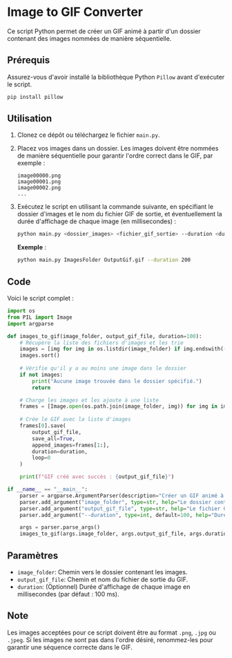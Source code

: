 # Image to GIF Converter

Ce script Python permet de créer un GIF animé à partir d'un dossier contenant des images nommées de manière séquentielle.

## Prérequis

Assurez-vous d'avoir installé la bibliothèque Python `Pillow` avant d'exécuter le script.

```bash
pip install pillow
```

## Utilisation

1. Clonez ce dépôt ou téléchargez le fichier `main.py`.

2. Placez vos images dans un dossier. Les images doivent être nommées de manière séquentielle pour garantir l'ordre correct dans le GIF, par exemple :
    ```
    image00000.png
    image00001.png
    image00002.png
    ...
    ```

3. Exécutez le script en utilisant la commande suivante, en spécifiant le dossier d'images et le nom du fichier GIF de sortie, et éventuellement la durée d'affichage de chaque image (en millisecondes) :
    ```bash
    python main.py <dossier_images> <fichier_gif_sortie> --duration <durée_par_image>
    ```

    **Exemple** :
    ```bash
    python main.py ImagesFolder OutputGif.gif --duration 200
    ```

## Code

Voici le script complet :

```python
import os
from PIL import Image
import argparse

def images_to_gif(image_folder, output_gif_file, duration=100):
    # Récupère la liste des fichiers d'images et les trie
    images = [img for img in os.listdir(image_folder) if img.endswith((".png", ".jpg", ".jpeg"))]
    images.sort()
    
    # Vérifie qu'il y a au moins une image dans le dossier
    if not images:
        print("Aucune image trouvée dans le dossier spécifié.")
        return

    # Charge les images et les ajoute à une liste
    frames = [Image.open(os.path.join(image_folder, img)) for img in images]
    
    # Crée le GIF avec la liste d'images
    frames[0].save(
        output_gif_file, 
        save_all=True, 
        append_images=frames[1:], 
        duration=duration, 
        loop=0
    )

    print(f"GIF créé avec succès : {output_gif_file}")

if __name__ == "__main__":
    parser = argparse.ArgumentParser(description="Créer un GIF animé à partir d'images")
    parser.add_argument("image_folder", type=str, help="Le dossier contenant les images")
    parser.add_argument("output_gif_file", type=str, help="Le fichier GIF de sortie")
    parser.add_argument("--duration", type=int, default=100, help="Durée de chaque image en millisecondes")

    args = parser.parse_args()
    images_to_gif(args.image_folder, args.output_gif_file, args.duration)
```

## Paramètres

- `image_folder`: Chemin vers le dossier contenant les images.
- `output_gif_file`: Chemin et nom du fichier de sortie du GIF.
- `duration`: (Optionnel) Durée d'affichage de chaque image en millisecondes (par défaut : 100 ms). 

## Note

Les images acceptées pour ce script doivent être au format `.png`, `.jpg` ou `.jpeg`. Si les images ne sont pas dans l'ordre désiré, renommez-les pour garantir une séquence correcte dans le GIF.